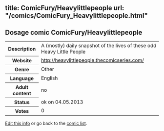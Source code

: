 title: ComicFury/Heavylittlepeople
url: "/comics/ComicFury_Heavylittlepeople.html"
---
Dosage comic ComicFury/Heavylittlepeople
-----------------------------------------

<p id="msg"></p>
<script type="text/javascript">
if (window.location.search === '?edit_info_mail=sent_ok') {
  var elem = document.getElementById("msg");
  elem.innerHTML = 'Edited information sucessfully sent for review, which is usually done daily. Thanks!';
  elem.className = 'ok';
}
</script>
<table class="comicinfo">
<tr>
<th>Description</th><td>A (mostly) daily snapshot of the lives of these odd Heavy Little People</td>
</tr>
<tr>
<th>Website</th><td><a href="http://heavylittlepeople.thecomicseries.com/">http://heavylittlepeople.thecomicseries.com/</a></td>
</tr>
<tr>
<th>Genre</th><td>Other</td>
</tr>
<tr>
<th>Language</th><td>English</td>
</tr>
<tr>
<th>Adult content</th><td>no</td>
</tr>
<tr>
<th>Status</th><td>ok on 04.05.2013</td>
</tr>
<tr>
<th>Votes</th><td>0</td>
</tr>
</table>

[Edit this info](ComicFury_Heavylittlepeople_edit.html) or go back to the [comic list](../comic-index.html).
